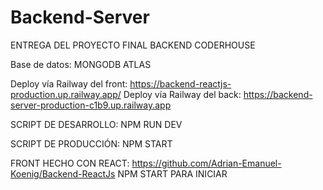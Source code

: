 # Backend-Server

ENTREGA DEL PROYECTO FINAL BACKEND CODERHOUSE

Base de datos: MONGODB ATLAS

Deploy vía Railway del front: https://backend-reactjs-production.up.railway.app/
Deploy vía Railway del back: https://backend-server-production-c1b9.up.railway.app

SCRIPT DE DESARROLLO:
NPM RUN DEV

SCRIPT DE PRODUCCIÓN:
NPM START

FRONT HECHO CON REACT: 
https://github.com/Adrian-Emanuel-Koenig/Backend-ReactJs
NPM START PARA INICIAR

